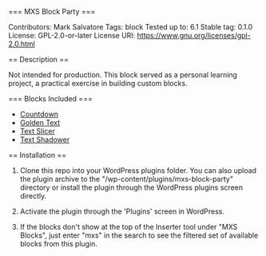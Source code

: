 === MXS Block Party ===

Contributors:      Mark Salvatore
Tags:              block
Tested up to:      6.1
Stable tag:        0.1.0
License:           GPL-2.0-or-later
License URI:       https://www.gnu.org/licenses/gpl-2.0.html

== Description ==

Not intended for production. This block served as a personal learning project, a practical exercise in building custom blocks.


=== Blocks Included ===

- [Countdown](https://github.com/salvatoremark/mxs-countdown)
- [Golden Text](https://github.com/salvatoremark/golden-text)
- [Text Slicer](https://github.com/salvatoremark/text-slicer)
- [Text Shadower](https://github.com/salvatoremark/text-shadower)

== Installation ==

1. Clone this repo into your WordPress plugins folder. You can also upload the plugin archive to the "/wp-content/plugins/mxs-block-party" directory or install the plugin through the WordPress plugins screen directly.

2. Activate the plugin through the 'Plugins' screen in WordPress.

3. If the blocks don't show at the top of the Inserter tool under "MXS Blocks", just enter "mxs" in the search to see the filtered set of available blocks from this plugin.